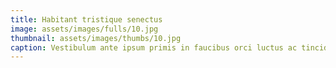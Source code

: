 ```yaml
---
title: Habitant tristique senectus
image: assets/images/fulls/10.jpg
thumbnail: assets/images/thumbs/10.jpg
caption: Vestibulum ante ipsum primis in faucibus orci luctus ac tincidunt dolor.
---
```

